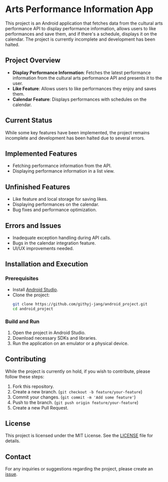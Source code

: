 
# Arts Performance Information App

This project is an Android application that fetches data from the cultural arts performance API to display performance information, allows users to like performances and save them, and if there's a schedule, displays it on the calendar. The project is currently incomplete and development has been halted.

## Project Overview

- **Display Performance Information**: Fetches the latest performance information from the cultural arts performance API and presents it to the user.
- **Like Feature**: Allows users to like performances they enjoy and saves them.
- **Calendar Feature**: Displays performances with schedules on the calendar.

## Current Status

While some key features have been implemented, the project remains incomplete and development has been halted due to several errors.

## Implemented Features

- Fetching performance information from the API.
- Displaying performance information in a list view.


## Unfinished Features

- Like feature and local storage for saving likes.
- Displaying performances on the calendar.
- Bug fixes and performance optimization.

## Errors and Issues

- Inadequate exception handling during API calls.
- Bugs in the calendar integration feature.
- UI/UX improvements needed.

## Installation and Execution

### Prerequisites

- Install [Android Studio](https://developer.android.com/studio).
- Clone the project:
    ```sh
    git clone https://github.com/githyj-jang/android_project.git
    cd android_project
    ```

### Build and Run

1. Open the project in Android Studio.
2. Download necessary SDKs and libraries.
3. Run the application on an emulator or a physical device.

## Contributing

While the project is currently on hold, if you wish to contribute, please follow these steps:

1. Fork this repository.
2. Create a new branch. (`git checkout -b feature/your-feature`)
3. Commit your changes. (`git commit -m 'Add some feature'`)
4. Push to the branch. (`git push origin feature/your-feature`)
5. Create a new Pull Request.

## License

This project is licensed under the MIT License. See the [LICENSE](LICENSE) file for details.

## Contact

For any inquiries or suggestions regarding the project, please create an [issue](https://github.com/githyj-jang/android_project/issues).
